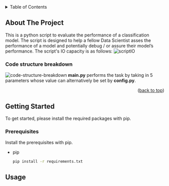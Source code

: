<!-- TABLE OF CONTENTS -->
<details>
  <summary>Table of Contents</summary>
  <ol>
    <li>
      <a href="#about-the-project">About The Project</a>
      <ul>
        <li><a href="#code-structure-breakdown">Code structure breakdown</a></li>
      </ul>
    </li>
    <li>
      <a href="#getting-started">Getting Started</a>
      <ul>
        <li><a href="#prerequisites">Prerequisites</a></li>
      </ul>
    </li>
    <li><a href="#usage">Usage</a></li>
  </ol>
</details>

<!-- ABOUT THE PROJECT -->
## About The Project

This is a python script to evaluate the performance of a classification model. The script is designed to help a fellow Data Scientist asses the performance of a model and potentially debug / or assure their model’s performance. The script's IO capacity is as follows:
![scriptIO](/img/sriptIO.png)

### Code structure breakdown
![code-structure-breakdown](/img/code_structure_breakdown.png)
**main.py** performs the task by taking in 5 parameters whose value can alternatively be set by **config.py**.


<p align="right">(<a href="#readme-top">back to top</a>)</p>

<!-- GETTING STARTED -->
## Getting Started

To get started, please install the required packages with pip.

### Prerequisites

Install the prerequisites with pip.
* pip
  ```sh
  pip install -r requirements.txt
  ```

<!-- USAGE -->
## Usage
